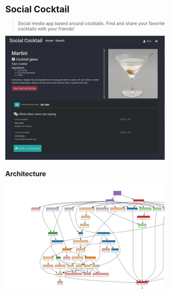 # Social Cocktail

> Social media app based around cocktails. Find and share your favorite cocktails with your friends!

![Screenshot of details page](./assets/images/details.png)

## Architecture
![Architecture Diagram](./assets/images/blast-radius.svg)
